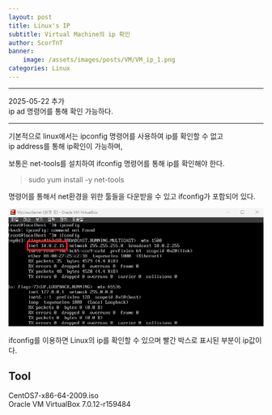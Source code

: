 ```yaml
---
layout: post
title: Linux's IP
subtitle: Virtual Machine의 ip 확인
author: ScorTnT
banner:
    image: /assets/images/posts/VM/VM_ip_1.png
categories: Linux
---
```


-------
2025-05-22 추가<br>
ip ad 명령어를 통해 확인 가능하다.<br>

-------


기본적으로 linux에서는 ipconfig 명령어를 사용하여 ip를 확인할 수 없고<br>
ip address를 통해 ip확인이 가능하며,

보통은 net-tools를 설치하여 ifconfig 명령어를 통해 ip를 확인해야 한다.

> sudo yum install -y net-tools

명령어를 통해서 net환경을 위한 툴들을 다운받을 수 있고 ifconfig가 포함되어 있다.

![ip_1](/assets/images/posts/VM/VM_ip_1.png)

ifconfig를 이용하면 Linux의 ip를 확인할 수 있으며 빨간 박스로 표시된 부분이 ip값이다.

## Tool
CentOS7-x86-64-2009.iso<br>
Oracle VM VirtualBox 7.0.12-r159484<br>